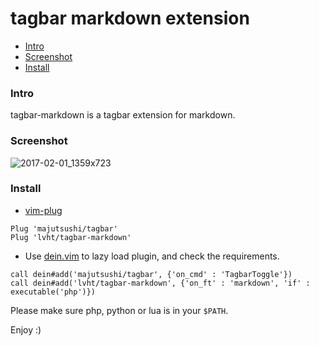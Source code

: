 # tagbar markdown extension

<!-- vim-markdown-toc GFM -->

- [Intro](#intro)
- [Screenshot](#screenshot)
- [Install](#install)

<!-- vim-markdown-toc -->

### Intro

tagbar-markdown is a tagbar extension for markdown.

### Screenshot

![2017-02-01_1359x723](https://cloud.githubusercontent.com/assets/13142418/22514376/12f8a792-e8da-11e6-9897-fb0136732a31.png)

### Install

- [vim-plug]

```viml
Plug 'majutsushi/tagbar'
Plug 'lvht/tagbar-markdown'
```

- Use [dein.vim] to lazy load plugin, and check the requirements.

```viml
call dein#add('majutsushi/tagbar', {'on_cmd' : 'TagbarToggle'})
call dein#add('lvht/tagbar-markdown', {'on_ft' : 'markdown', 'if' : executable('php')})
```

Please make sure php, python or lua is in your `$PATH`.

Enjoy :)

[vim-plug]: https://github.com/junegunn/vim-plug
[dein.vim]: https://github.com/Shougo/dein.vim
